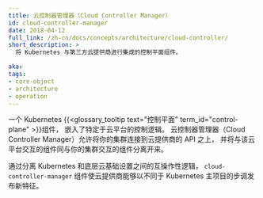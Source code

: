 ```yaml
---
title: 云控制器管理器（Cloud Controller Manager）
id: cloud-controller-manager
date: 2018-04-12
full_link: /zh-cn/docs/concepts/architecture/cloud-controller/
short_description: >
  将 Kubernetes 与第三方云提供商进行集成的控制平面组件。

aka: 
tags:
- core-object
- architecture
- operation
---
```

<!--
title: Cloud Controller Manager
id: cloud-controller-manager
date: 2018-04-12
full_link: /docs/concepts/architecture/cloud-controller/
short_description: >
  Control plane component that integrates Kubernetes with third-party cloud providers.

aka: 
tags:
- core-object
- architecture
- operation
-->

<!--
 A Kubernetes {{< glossary_tooltip text="control plane" term_id="control-plane" >}} component
that embeds cloud-specific control logic. The cloud controller manager lets you link your
cluster into your cloud provider's API, and separates out the components that interact
with that cloud platform from components that only interact with your cluster.
-->
一个 Kubernetes {{<glossary_tooltip text="控制平面" term_id="control-plane" >}}组件，
嵌入了特定于云平台的控制逻辑。
云控制器管理器（Cloud Controller Manager）允许将你的集群连接到云提供商的 API 之上，
并将与该云平台交互的组件同与你的集群交互的组件分离开来。

<!--more-->

<!--
By decoupling the interoperability logic between Kubernetes and the underlying cloud
infrastructure, the cloud-controller-manager component enables cloud providers to release
features at a different pace compared to the main Kubernetes project.
-->
通过分离 Kubernetes 和底层云基础设置之间的互操作性逻辑，
`cloud-controller-manager` 组件使云提供商能够以不同于 Kubernetes 主项目的步调发布新特征。

